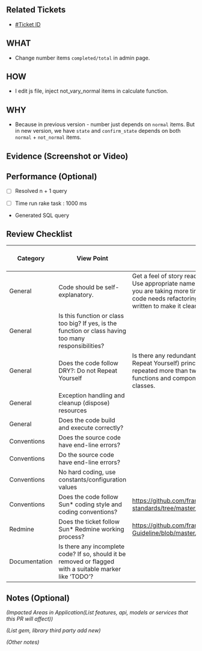 ## Related Tickets
- [#Ticket ID](https://dev.framgia.com/redmine/issues/???)

## WHAT
- Change number items `completed/total` in admin page.

## HOW
- I edit js file, inject not_vary_normal items in calculate function.

## WHY
- Because in previous version - number just depends on `normal` items. But in new version, we have `state` and `confirm_state` depends on both `normal` + `not_normal` items.

## Evidence (Screenshot or Video)

## Performance (Optional)
- [ ] Resolved n + 1 query

- [ ] Time run rake task : 1000 ms

- Generated SQL query

## Review Checklist

Category | View Point | Description | Expected Reviewer Answer | Reviewer1 (name) | Reviewer2 (name)
--- | --- | --- | --- | --- | ---
General |Code should be self-explanatory. | Get a feel of story reading, while going through the code. Use appropriate name for variables, functions and classes. If you are taking more time to understand the code, then either code needs refactoring or at least comments have to be written to make it clear. | YES |<li>- [ ] yes</li>|<li>- [ ] yes</li>  
General |Is this function or class too big? If yes, is the function or class having too many responsibilities? | | NO |<li>- [ ] no</li>|<li>- [ ] no</li>  
General | Does the code follow DRY?: Do not Repeat Yourself | Is there any redundant or duplicate code? DRY (Do not Repeat Yourself) principle: The same code should not be repeated more than twice. Consider reusable services, functions and components. Consider generic functions and classes. | YES |<li>- [ ] yes</li>|<li>- [ ] yes</li>  
General |Exception handling and cleanup (dispose) resources | | YES |<li>- [ ] yes</li>|<li>- [ ] yes</li>  
General | Does the code build and execute correctly? | | YES |<li>- [ ] yes</li>|<li>- [ ] yes</li>  
Conventions | Does the source code have end-line errors? | | NO |<li>- [ ] no</li>|<li>- [ ] no</li>  
Conventions | Do the source code have end-line errors? | | NO |<li>- [ ] no</li>|<li>- [ ] no</li> 
Conventions | No hard coding, use constants/configuration values | | YES |<li>- [ ] yes</li>|<li>- [ ] yes</li>  
Conventions | Does the code follow Sun* coding style and coding conventions? | https://github.com/framgia/coding-standards/tree/master/eng/android | YES |<li>- [ ] yes</li>|<li>- [ ] yes</li>  
Redmine | Does the ticket follow Sun* Redmine working process?  | https://github.com/framgia/Training-Guideline/blob/master/WorkingProcess/redmine/redmine.md| YES |<li>- [ ] yes</li>|<li>- [ ] yes</li>  
Documentation | Is there any incomplete code? If so, should it be removed or flagged with a suitable marker like ‘TODO’? |  | YES |<li>- [ ] yes</li>|<li>- [ ] yes</li>  

## Notes (Optional)
*(Impacted Areas in Application(List features, api, models or services that this PR will affect))*

*(List gem, library third party add new)*

*(Other notes)*
